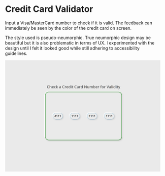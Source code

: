 # Credit Card Validator

Input a Visa/MasterCard number to check if it is valid. The feedback can immediately be seen by the color of the credit card on screen.

The style used is pseudo-neumorphic. True neumorphic design may be beautiful but it is also problematic in terms of UX. I experimented with the design until I felt it looked good while still adhering to accessibility guidelines.

![](credit.png)
